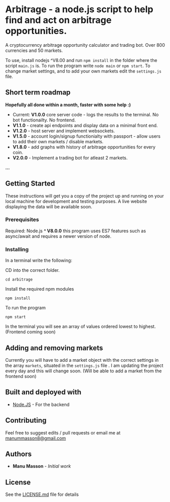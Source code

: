 
# Arbitrage - a node.js script to help find and act on arbitrage opportunities. 
A cryptocurrency arbitrage opportunity calculator and trading bot. Over 800 currencies and 50 markets.

To use, install nodejs ^V8.00 and run `npm install` in the folder where the script `main.js` is. To run the program write `node main` or `npm start`. To change market settings, and to add your own markets edit the `settings.js` file.

## Short term **roadmap** 

**Hopefully all done within a month, faster with some help :)**

* Current: **V1.0.0** core server code - logs the results to the terminal. No bot functionailty. No frontend.
* **V1.1.0** - create api endpoints and display data on a minimal front end.
* **V1.2.0** - host server and implement websockets.
* **V1.5.0** - account login/signup functionialty with passport - allow users to add their own markets / disable markets.
* **V1.8.0** - add graphs with history of arbitrage opportunities for every coin. 
* **V2.0.0** - Implement a trading bot for atleast 2 markets.

**...** 

## Getting Started

These instructions will get you a copy of the project up and running on your local machine for development and testing purposes. A live website displaying the data will be available soon. 

### Prerequisites

Required: Node.js **^ V8.0.0** this program uses ES7 features such as async/await and requires a newer version of node.

### Installing

In a terminal write the following:

CD into the correct folder.

```
cd arbitrage
```

Install the required npm modules

```
npm install
```

To run the program

```
npm start
```

In the terminal you will see an array of values ordered lowest to highest.  (Frontend coming soon)

## Adding and removing markets

Currently you will have to add a market object with the correct settings in the array `markets`, situated in the `settings.js` file . I am updating the project every day and this will change soon.  (Will be able to add a market from the frontend soon)

## Built and deployed with

* [Node.JS](https://nodejs.org) - For the backend

## Contributing

Feel free to suggest edits / pull requests or email me at manummasson8@gmail.com

## Authors

* **Manu Masson** - *Initial work* 

## License

See the [LICENSE.md](LICENSE.md) file for details
